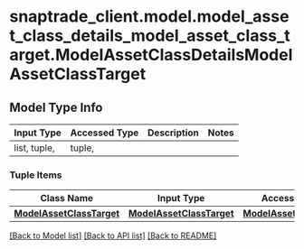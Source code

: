 # snaptrade_client.model.model_asset_class_details_model_asset_class_target.ModelAssetClassDetailsModelAssetClassTarget

## Model Type Info
Input Type | Accessed Type | Description | Notes
------------ | ------------- | ------------- | -------------
list, tuple,  | tuple,  |  | 

### Tuple Items
Class Name | Input Type | Accessed Type | Description | Notes
------------- | ------------- | ------------- | ------------- | -------------
[**ModelAssetClassTarget**](ModelAssetClassTarget.md) | [**ModelAssetClassTarget**](ModelAssetClassTarget.md) | [**ModelAssetClassTarget**](ModelAssetClassTarget.md) |  | 

[[Back to Model list]](../../README.md#documentation-for-models) [[Back to API list]](../../README.md#documentation-for-api-endpoints) [[Back to README]](../../README.md)

